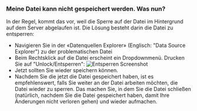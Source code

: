 ### Meine Datei kann nicht gespeichert werden. Was nun?

In der Regel, kommt das vor, weil die Sperre auf der Datei im Hintergrund auf dem Server abgelaufen ist. Die Lösung besteht darin die Datei zu entsperren:
- Navigieren Sie in der «Datenquellen Explorer» (Englisch: "Data Source Explorer") zu der problematischen Datei
- Beim Rechtsklick auf die Datei erscheint ein Dropdownmenü. Drucken Sie auf "Unlock/Entsperren": ![Entsperren Screenshot](images/entsperren_screenshot.png)
- Jetzt sollten Sie wieder speichern können.
- Nachdem Sie die jetzt die Datei gespeichert haben, ist es empfehlenswert, falls Sie weiter an der Datei arbeiten möchten, die Datei wieder zu sperren. Das machen Sie, in dem Sie die Datei schließen (natürlich, nachdem Sie die Datei gespeichert haben, damit Ihre Änderungen nicht verloren gehen) und wieder aufmachen.
